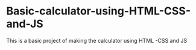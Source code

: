 # Basic-calculator-using-HTML-CSS-and-JS
This is a basic project of making the calculator using HTML -CSS and JS
